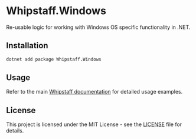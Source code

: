 # Whipstaff.Windows

Re-usable logic for working with Windows OS specific functionality in .NET.

## Installation

```bash
dotnet add package Whipstaff.Windows
```

## Usage

Refer to the main [Whipstaff documentation](https://github.com/dpvreony/whipstaff) for detailed usage examples.

## License

This project is licensed under the MIT License - see the [LICENSE](https://github.com/dpvreony/whipstaff/blob/main/LICENSE) file for details.
